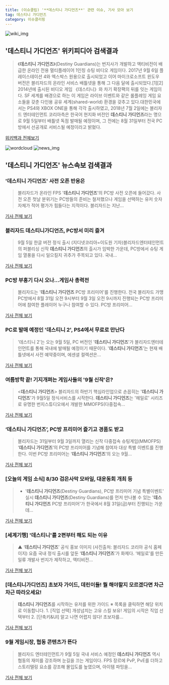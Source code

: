 ```yaml
---
title: (이슈클립) '**데스티니 가디언즈**' 관련 이슈, 기사 모아 보기
tag: 데스티니 가디언즈
category: 이슈클리핑
---
```

![wiki_img](https://user-images.githubusercontent.com/42597476/44503234-41136a80-a6d0-11e8-9071-6fc6418eafe4.png)
## **'**데스티니 가디언즈**'** 위키피디아 검색결과
>《**데스티니 가디언즈**》(Destiny Guardians)는 번지사가 개발하고 액티비전이 배급한 온라인 전용 멀티플레이어 1인칭 슈팅 비디오 게임이다. 2017년 9월 6일 플레이스테이션 4와 엑스박스 원용으로 출시되었고 이어 마이크로소프트 윈도우 버전은 블리자드의 온라인 서비스 배틀넷을 통해 그 다음 달에 출시되었다.[1][2] 2014년에 출시된 비디오 게임 《데스티니》와 차기 확장팩의 뒤를 잇는 게임이다. SF 세계를 배경으로 하는 이 게임은 라이브 이벤트와 같은 롤플레잉 게임 요소들을 갖춘 다인용 공유 세계(shared-world) 환경을 갖추고 있다.대한민국에서는 PS4와 XBOX ONE을 통해 각각 출시하였고, 2018년 7월 2일에는 블리자드 엔터테인먼트 코리아측은 한국어 현지화 버전인 **데스티니 가디언즈**라는 명으로 9월 5일부터 배틀넷 독점 발매될 예정이며, 그 전에는 8월 31일부터 전국 PC방에서 선공개로 서비스될 예정이라고 밝혔다.

<a href="https://ko.wikipedia.org/wiki/데스티니 가디언즈" target="_blank">위키백과 전체보기</a>

![wordcloud](https://s3.ap-northeast-2.amazonaws.com/lyrics101-wordcloud/2018-09-03-1535912778.png)
![news_img](https://user-images.githubusercontent.com/42597476/44507050-1206f400-a6e4-11e8-8d98-7ffbfebb353f.png)
## **'**데스티니 가디언즈**'** 뉴스속보 검색결과
### '**데스티니 가디언즈**' 사전 오픈 반응은

>블리자드가 온라인 FPS '**데스티니 가디언즈**'의 PC방 사전 오픈에 들어갔다. 사전 오픈 첫날 분위기는 PC방들의 준비는 철저했으나 게임을 선택하는 유저 숫자 자체가 적어 평가가 힘들다는 지적이다.   블리자드는 지난...

<a href="http://www.thegames.co.kr/news/articleView.html?idxno=206624" target="_blank">기사 전체 보기</a>

### 블리자드 데스티니가디언즈, PC방서 미리 즐겨

>9월 5일 한글 버전 정식 출시 (지디넷코리아=이도원 기자)블리자드엔터테인먼트의 퍼블리싱 신작 **데스티니 가디언즈**의 출시가 임박한 가운데, PC방에서 슈팅 게임 열풍을 다시 일으킬지 귀추가 주목되고 있다. 국내...

<a href="http://www.zdnet.co.kr/ArticleView.asp?artice_id=20180831100717" target="_blank">기사 전체 보기</a>

### PC방 부흥기 다시 오나...게임사 총력전

>블리자드는 '**데스티니 가디언즈** PC방 프리미어'를 진행한다. 전국 블리자드 가맹 PC방에서 8월 31일 오전 9시부터 9월 3일 오전 9시까지 진행되는 PC방 프리미어에 참여한 플레이어 누구나 참여할 수 있다. PC방 프리미어...

<a href="http://www.fnnews.com/news/201808311027013670" target="_blank">기사 전체 보기</a>

### PC로 발매 예정인 '데스티니 2', PS4에서 무료로 만난다

>'데스티니 2'는 오는 9월 5일, PC 버전인 '**데스티니 가디언즈**'가 블리자드엔터테인먼트를 통해 국내에 발매될 예정이기 때문이다. '**데스티니 가디언즈**'는 현재 배틀넷에서 사전 예약중이며, 에센셜 컬렉션은...

<a href="http://www.thisisgame.com/webzine/news/nboard/4/?n=86258&utm_source=naver&utm_medium=outlink&utm_campaign=tigadmin72&utm_content=86258&nogate" target="_blank">기사 전체 보기</a>

### 여름방학 끝! 기지개펴는 게임사들의 '9월 신작'은?

><**데스티니 가디언즈**> 블리자드의 하반기 핵심라인업으로 손꼽히는 '**데스티니 가디언즈**'가 9월5일 정식서비스를 시작한다. **데스티니 가디언즈**는 '헤일로' 시리즈로 유명한 번지스튜디오에서 개발한 MMOFPS(다중접속...

<a href="http://sports.chosun.com/news/ntype.htm?id=201809010100002100022627&servicedate=20180831" target="_blank">기사 전체 보기</a>

### ‘**데스티니 가디언즈**’, PC방 프리미어 즐기고 경품도 받고

>블리자드는 31일부터 9월 3일까지 열리는 신작 다중접속 슈팅게임(MMOFPS) ‘**데스티니 가디언즈**’의 PC방 프리미어를 기념해 참여자 대상 특별 이벤트를 진행한다. 이번 PC방 프리미어는 ‘**데스티니 가디언즈**’의 오는 9월...

<a href="http://game.mk.co.kr/view.php?year=2018&no=547446" target="_blank">기사 전체 보기</a>

### [오늘의 게임 소식] 8/30 검은사막 모바일, 대운동회 개최 등

>- '**데스티니 가디언즈**(Destiny Guardians), PC방 프리미어 기념 특별이벤트' 실시 **데스티니 가디언즈**(Destiny Guardians)를 먼저 만나볼 수 있는 '**데스티니 가디언즈** PC방 프리미어'가 한국에서 8월 31일(금)부터 진행되는 가운데...

<a href="http://game.donga.com/90054/" target="_blank">기사 전체 보기</a>

### [세계기행] '데스티니'를 2편부터 해도 되는 이유

>▲ ‘**데스티니 가디언즈**’ 공식 홍보 이미지 (사진출처: 블리자드 코리아 공식 홈페이지) 요즘 국내 정식 출시를 앞둔 ‘**데스티니 가디언즈**’가 화제다. ‘헤일로’를 만든 일류 개발사 번지가 제작하고, 액티비전...

<a href="http://www.gamemeca.com/mv.php?inflow=naver_s&gid=1487575" target="_blank">기사 전체 보기</a>

### [데스티니가디언즈] 초보자 가이드, 데린이들! 뭘 해야할지 모르겠다면 차근차근 따라오세요!

>**데스티니 가디언즈**를 시작하는 유저를 위한 가이드 ※ 목록을 클릭하면 해당 위치로 이동합니다. 1. [직업 선택] 개성넘치는 고유 스킬 보유! 게임의 시작은 직업 선택부터 2. [단축키&UI] 알고 나면 어렵지 않다! 초보자를...

<a href="http://www.inven.co.kr/webzine/news/?news=206242&site=destinyguardians" target="_blank">기사 전체 보기</a>

### 9월 게임시장, 협동 콘텐츠가 뜬다

>블리자드 엔터테인먼트가 9월 5일 국내 서비스 예정인 **데스티니 가디언즈** 역시 협동의 재미를 강조하며 눈길을 끄는 게임이다. FPS 장르에 PvP, PvE를 더하고 스토리텔링 요소를 강조해 몰입도를 높였으며, 아이템 파밍을...

<a href="http://www.gameple.co.kr/news/articleView.html?idxno=143671" target="_blank">기사 전체 보기</a>



